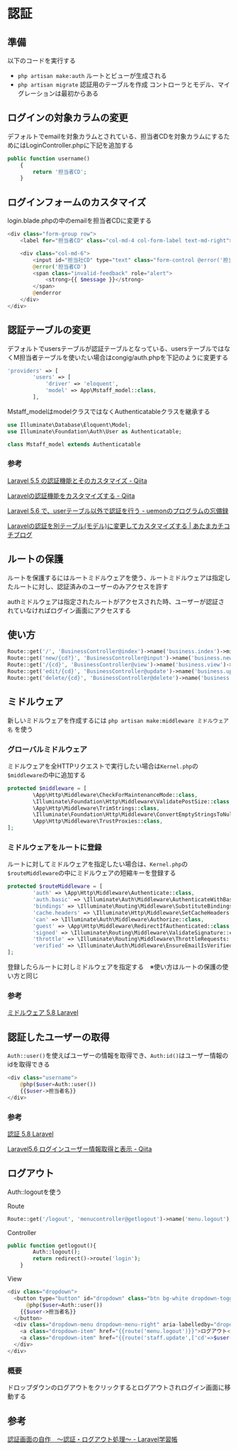 # 認証

## 準備

以下のコードを実行する

- `php artisan make:auth` ルートとビューが生成される
- `php artisan migrate` 認証用のテーブルを作成
コントローラとモデル、マイグレーションは最初からある

## ログインの対象カラムの変更

デフォルトでemailを対象カラムとされている、担当者CDを対象カラムにするためにはLoginController.phpに下記を追加する

```php
public function username()
    {
        return '担当者CD';
    }
```

## ログインフォームのカスタマイズ

login.blade.phpの中のemailを担当者CDに変更する

```php
<div class="form-group row">
    <label for="担当者CD" class="col-md-4 col-form-label text-md-right">{{ __('担当者CD') }}</label>

    <div class="col-md-6">
        <input id="担当社CD" type="text" class="form-control @error('担当者CD') is-invalid @enderror" name="担当社CD" value="{{ old('担当者CD') }}" required autocomplete="担当者CD" autofocus>
        @error('担当者CD')
        <span class="invalid-feedback" role="alert">
            <strong>{{ $message }}</strong>
        </span>
        @enderror
    </div>
</div>
```

## 認証テーブルの変更

デフォルトでusersテーブルが認証テーブルとなっている、usersテーブルではなくM担当者テーブルを使いたい場合はcongig/auth.phpを下記のように変更する 

```php
'providers' => [
        'users' => [
            'driver' => 'eloquent',
            'model' => App\Mstaff_model::class,
        ],
```

Mstaff_modelはmodelクラスではなくAuthenticatableクラスを継承する

```php
use Illuminate\Database\Eloquent\Model;
use Illuminate\Foundation\Auth\User as Authenticatable;

class Mstaff_model extends Authenticatable
```

### 参考

[Laravel 5\.5 の認証機能とそのカスタマイズ \- Qiita](https://qiita.com/naga3/items/4f3defde59b31a1a797e#user%E3%83%A2%E3%83%87%E3%83%AB%E4%BB%A5%E5%A4%96%E3%82%92%E8%AA%8D%E8%A8%BC%E3%81%AB%E4%BD%BF%E3%81%86)

[Laravelの認証機能をカスタマイズする \- Qiita](https://qiita.com/t-iguchi/items/446a3958bf5a27c91fd1)

[Laravel 5\.6 で、userテーブル以外で認証を行う \- uemonのプログラムの忘備録](http://fushigi.hatenadiary.com/entry/2018/03/29/163154)

[Laravelの認証を別テーブル\(モデル\)に変更してカスタマイズする \| あたまカチコチブログ](https://enginiah.com/laravel-auth-customize/)

## ルートの保護

ルートを保護するにはルートミドルウェアを使う、ルートミドルウェアは指定したルートに対し、認証済みのユーザーのみアクセスを許す

authミドルウェアは指定されたルートがアクセスされた時、ユーザーが認証されていなければログイン画面にアクセスする

## 使い方

```php
Route::get('/', 'BusinessController@index')->name('business.index')->middleware('auth');
Route::get('new/{cd?}', 'BusinessController@input')->name('business.new')->middleware('auth');
Route::get('/{cd}', 'BusinessController@view')->name('business.view')->where('㏅', '[0-9]+')->middleware('auth');
Route::get('edit/{cd}', 'BusinessController@update')->name('business.update')->middleware('auth');
Route::get('delete/{cd}', 'BusinessController@delete')->name('business.delete')->middleware('auth');
```


## ミドルウェア

新しいミドルウェアを作成するには `php artisan make:middleware ミドルウェア名` を使う

### グローバルミドルウェア

ミドルウェアを全HTTPリクエストで実行したい場合は`Kernel.php`の`$middleware`の中に追加する

```php
protected $middleware = [
        \App\Http\Middleware\CheckForMaintenanceMode::class,
        \Illuminate\Foundation\Http\Middleware\ValidatePostSize::class,
        \App\Http\Middleware\TrimStrings::class,
        \Illuminate\Foundation\Http\Middleware\ConvertEmptyStringsToNull::class,
        \App\Http\Middleware\TrustProxies::class,
];
```

### ミドルウェアをルートに登録

ルートに対してミドルウェアを指定したい場合は、`Kernel.php`の`$routeMiddleware`の中にミドルウェアの短縮キーを登録する

```php
protected $routeMiddleware = [
        'auth' => \App\Http\Middleware\Authenticate::class,
        'auth.basic' => \Illuminate\Auth\Middleware\AuthenticateWithBasicAuth::class,
        'bindings' => \Illuminate\Routing\Middleware\SubstituteBindings::class,
        'cache.headers' => \Illuminate\Http\Middleware\SetCacheHeaders::class,
        'can' => \Illuminate\Auth\Middleware\Authorize::class,
        'guest' => \App\Http\Middleware\RedirectIfAuthenticated::class,
        'signed' => \Illuminate\Routing\Middleware\ValidateSignature::class,
        'throttle' => \Illuminate\Routing\Middleware\ThrottleRequests::class,
        'verified' => \Illuminate\Auth\Middleware\EnsureEmailIsVerified::class,
];
```

登録したらルートに対しミドルウェアを指定する　※使い方はルートの保護の使い方と同じ

### 参考

[ミドルウェア 5\.8 Laravel](https://readouble.com/laravel/5.8/ja/middleware.html)

## 認証したユーザーの取得

`Auth::user()`を使えばユーザーの情報を取得でき、`Auth:id()`はユーザー情報のidを取得できる

```php
<div class="username">
    @php($user=Auth::user())
    {{$user->担当者名}}
</div>
```

### 参考

[認証 5\.8 Laravel](https://readouble.com/laravel/5.8/ja/authentication.html)

[Laravel5\.6 ログインユーザー情報取得と表示 \- Qiita](https://qiita.com/kim_kou/items/b95af87568cdbf06fa61)

## ログアウト

Auth::logoutを使う

Route
```php
Route::get('/logout', 'menucontroller@getlogout')->name('menu.logout');
```

Controller
```php
public function getlogout(){
        Auth::logout();
        return redirect()->route('login');
    }
```

View
```php
<div class="dropdown">
  <button type="button" id="dropdown" class="btn bg-white dropdown-toggle btn-sm" data-toggle="dropdown" aria-haspopup="true" aria-expanded="false">
      @php($user=Auth::user())
    {{$user->担当者名}}
  </button>
  <div class="dropdown-menu dropdown-menu-right" aria-labelledby="dropdown">
    <a class="dropdown-item" href="{{route('menu.logout')}}">ログアウト</a>
    <a class="dropdown-item" href="{{route('staff.update',['cd'=>$user->企業CD,'staff_cd'=>$user->担当者CD])}}">パスワード変更</a>
  </div>
</div>
```

### 概要

ドロップダウンのログアウトをクリックするとログアウトされログイン画面に移動する

## 参考

[認証画面の自作　～認証・ログアウト処理～ \- Laravel学習帳](https://laraweb.net/tutorial/1901/)